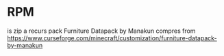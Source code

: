 # RPM
is zip a recurs pack Furniture Datapack by Manakun
compres from https://www.curseforge.com/minecraft/customization/furniture-datapack-by-manakun
